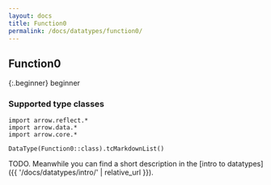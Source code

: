 ```yaml
---
layout: docs
title: Function0
permalink: /docs/datatypes/function0/
---
```


## Function0

{:.beginner}
beginner

### Supported type classes

```kotlin:ank:replace
import arrow.reflect.*
import arrow.data.*
import arrow.core.*

DataType(Function0::class).tcMarkdownList()
```

TODO. Meanwhile you can find a short description in the [intro to datatypes]({{ '/docs/datatypes/intro/' | relative_url }}).
